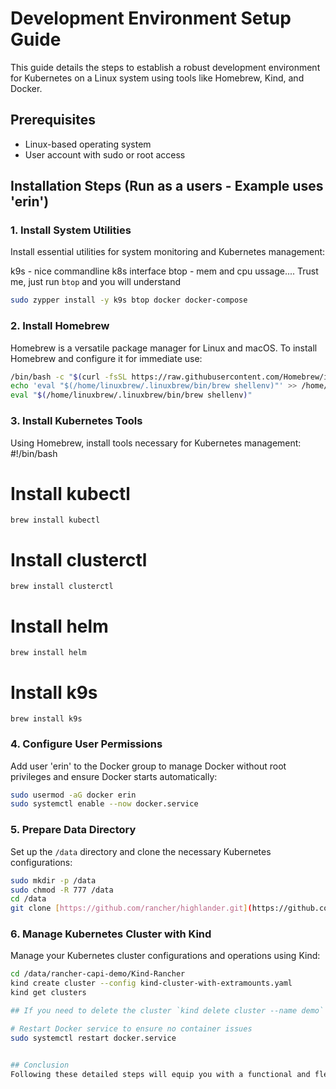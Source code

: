 
# Development Environment Setup Guide

This guide details the steps to establish a robust development environment for Kubernetes on a Linux system using tools like Homebrew, Kind, and Docker.

## Prerequisites
- Linux-based operating system
- User account with sudo or root access

## Installation Steps (Run as a users - Example uses 'erin')

### 1. Install System Utilities
Install essential utilities for system monitoring and Kubernetes management:

k9s - nice commandline k8s interface
btop - mem and cpu ussage.... Trust me, just run `btop` and you will understand

```bash
sudo zypper install -y k9s btop docker docker-compose
```

### 2. Install Homebrew
Homebrew is a versatile package manager for Linux and macOS. To install Homebrew and configure it for immediate use:
```bash
/bin/bash -c "$(curl -fsSL https://raw.githubusercontent.com/Homebrew/install/HEAD/install.sh)"
echo 'eval "$(/home/linuxbrew/.linuxbrew/bin/brew shellenv)"' >> /home/erin/.bashrc
eval "$(/home/linuxbrew/.linuxbrew/bin/brew shellenv)"
```

### 3. Install Kubernetes Tools
Using Homebrew, install tools necessary for Kubernetes management:
#!/bin/bash

# Install kubectl
```
brew install kubectl
```

# Install clusterctl
```
brew install clusterctl
```
# Install helm
```
brew install helm
```
# Install k9s
```
brew install k9s
```



### 4. Configure User Permissions
Add user 'erin' to the Docker group to manage Docker without root privileges and ensure Docker starts automatically:
```bash
sudo usermod -aG docker erin
sudo systemctl enable --now docker.service
```

### 5. Prepare Data Directory
Set up the `/data` directory and clone the necessary Kubernetes configurations:
```bash
sudo mkdir -p /data
sudo chmod -R 777 /data
cd /data
git clone [https://github.com/rancher/highlander.git](https://github.com/wiredquill/rancher-capi-demo.git)
```

### 6. Manage Kubernetes Cluster with Kind
Manage your Kubernetes cluster configurations and operations using Kind:
```bash
cd /data/rancher-capi-demo/Kind-Rancher
kind create cluster --config kind-cluster-with-extramounts.yaml
kind get clusters

## If you need to delete the cluster `kind delete cluster --name demo`

# Restart Docker service to ensure no container issues
sudo systemctl restart docker.service


## Conclusion
Following these detailed steps will equip you with a functional and flexible Kubernetes development environment. This setup enables effective management and deployment of Kubernetes clusters using a variety of essential tools.
